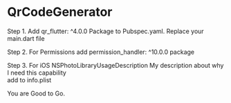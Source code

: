 # QrCodeGenerator

Step 1. Add qr_flutter: ^4.0.0 Package to Pubspec.yaml. Replace your main.dart file

Step 2. For Permissions  add permission_handler: ^10.0.0 package

Step 3. For iOS <key>NSPhotoLibraryUsageDescription</key>
	<string>My description about why I need this capability</string>	
add to info.plist 

You are Good to Go.
